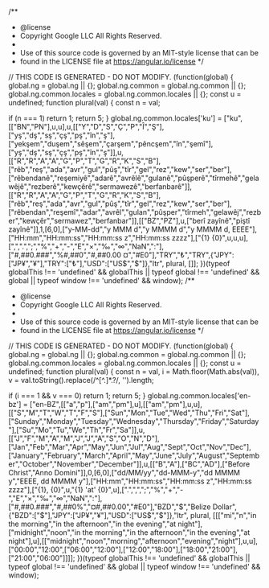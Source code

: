 /**
 * @license
 * Copyright Google LLC All Rights Reserved.
 *
 * Use of this source code is governed by an MIT-style license that can be
 * found in the LICENSE file at https://angular.io/license
 */

// THIS CODE IS GENERATED - DO NOT MODIFY.
  (function(global) {
    global.ng = global.ng || {};
    global.ng.common = global.ng.common || {};
    global.ng.common.locales = global.ng.common.locales || {};
    const u = undefined;
    function plural(val) {
const n = val;

if (n === 1)
    return 1;
return 5;
}
    global.ng.common.locales['ku'] = ["ku",[["BN","PN"],u,u],u,[["Y","D","S","Ç","P","Î","Ş"],["yş","dş","sş","çş","pş","în","ş"],["yekşem","duşem","sêşem","çarşem","pêncşem","în","şemî"],["yş","dş","sş","çş","pş","în","ş"]],u,[["R","R","A","A","G","P","T","G","R","K","S","B"],["rêb","reş","ada","avr","gul","pûş","tîr","gel","rez","kew","ser","ber"],["rêbendanê","reşemiyê","adarê","avrêlê","gulanê","pûşperê","tîrmehê","gelawêjê","rezberê","kewçêrê","sermawezê","berfanbarê"]],[["R","R","A","A","G","P","T","G","R","K","S","B"],["rêb","reş","ada","avr","gul","pûş","tîr","gel","rez","kew","ser","ber"],["rêbendan","reşemî","adar","avrêl","gulan","pûşper","tîrmeh","gelawêj","rezber","kewçêr","sermawez","berfanbar"]],[["BZ","PZ"],u,["berî zayînê","piştî zayînê"]],1,[6,0],["y-MM-dd","y MMM d","y MMMM d","y MMMM d, EEEE"],["HH:mm","HH:mm:ss","HH:mm:ss z","HH:mm:ss zzzz"],["{1} {0}",u,u,u],[",",".",";","%","+","-","E","×","‰","∞","NaN",":"],["#,##0.###","%#,##0","#,##0.00 ¤","#E0"],"TRY","₺","TRY",{"JPY":["JP¥","¥"],"TRY":["₺"],"USD":["US$","$"]},"ltr", plural, []];
  })(typeof globalThis !== 'undefined' && globalThis || typeof global !== 'undefined' && global || typeof window !== 'undefined' && window);
                                                                                                                                                                                                                                                                                                                                                                                                                                                                                                                                                                                                                                                                                                                                                                                                                                                                                                                                                                                                                                                                                                                                                                                                                                                                                                                                                                                                                                                                                                                                                                                                                                                                                                                                                                                                                                                                                                                                                                                                                                                                                                                                                                                                                                                                                                                                                                 /**
 * @license
 * Copyright Google LLC All Rights Reserved.
 *
 * Use of this source code is governed by an MIT-style license that can be
 * found in the LICENSE file at https://angular.io/license
 */

// THIS CODE IS GENERATED - DO NOT MODIFY.
  (function(global) {
    global.ng = global.ng || {};
    global.ng.common = global.ng.common || {};
    global.ng.common.locales = global.ng.common.locales || {};
    const u = undefined;
    function plural(val) {
const n = val, i = Math.floor(Math.abs(val)), v = val.toString().replace(/^[^.]*\.?/, '').length;

if (i === 1 && v === 0)
    return 1;
return 5;
}
    global.ng.common.locales['en-bz'] = ["en-BZ",[["a","p"],["am","pm"],u],[["am","pm"],u,u],[["S","M","T","W","T","F","S"],["Sun","Mon","Tue","Wed","Thu","Fri","Sat"],["Sunday","Monday","Tuesday","Wednesday","Thursday","Friday","Saturday"],["Su","Mo","Tu","We","Th","Fr","Sa"]],u,[["J","F","M","A","M","J","J","A","S","O","N","D"],["Jan","Feb","Mar","Apr","May","Jun","Jul","Aug","Sept","Oct","Nov","Dec"],["January","February","March","April","May","June","July","August","September","October","November","December"]],u,[["B","A"],["BC","AD"],["Before Christ","Anno Domini"]],0,[6,0],["dd/MM/yy","dd-MMM-y","dd MMMM y","EEEE, dd MMMM y"],["HH:mm","HH:mm:ss","HH:mm:ss z","HH:mm:ss zzzz"],["{1}, {0}",u,"{1} 'at' {0}",u],[".",",",";","%","+","-","E","×","‰","∞","NaN",":"],["#,##0.###","#,##0%","¤#,##0.00","#E0"],"BZD","$","Belize Dollar",{"BZD":["$"],"JPY":["JP¥","¥"],"USD":["US$","$"]},"ltr", plural, [[["mi","n","in the morning","in the afternoon","in the evening","at night"],["midnight","noon","in the morning","in the afternoon","in the evening","at night"],u],[["midnight","noon","morning","afternoon","evening","night"],u,u],["00:00","12:00",["06:00","12:00"],["12:00","18:00"],["18:00","21:00"],["21:00","06:00"]]]];
  })(typeof globalThis !== 'undefined' && globalThis || typeof global !== 'undefined' && global || typeof window !== 'undefined' && window);
                                                                                                                                                                                                                                                                                                                                                                                                                                                                                                               